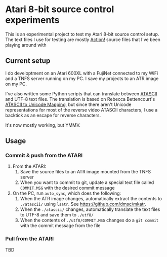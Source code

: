 # Atari 8-bit source control experiments

This is an experimental project to test my Atari 8-bit source control setup. The text files I use for testing are mostly [Action!](https://en.wikipedia.org/wiki/Action!_(programming_language)) source files that I've been playing around with

## Current setup

I do developtment on an Atari 600XL with a FujiNet connected to my WiFi and a TNFS server running on my PC. I save my projects to an ATR image on my PC. 

I've also written some Python scripts that can translate between [ATASCII](https://en.wikipedia.org/wiki/ATASCII) and UTF-8 text files. The translation is based on Rebecca Bettencourt's [ATASCII to Unicode Mapping](https://www.kreativekorp.com/charset/map/atascii/), but since there aren't Unicode representations for most of the reverse video ATASCII characters, I use a backtick as an escape for reverse characters.

It's now mostly working, but YMMV.

## Usage

### Commit & push from the ATARI

1. From the ATARI:
   1. Save the source files to an ATR image mounted from the TNFS server
   1. When you want to commit to git, update a special text file called `COMMIT.MSG` with the desired commit message
1. On the PC, run `auto_sync`, which does the following:
    1. When the ATR image changes, automatically extract the contents to `./atascii/` using `lsatr`. See https://github.com/dmsc/mkatr.
    1. When the `./atascii/` changes, automatically translate the text files to UTF-8 and save them to `./utf8/`
    1. When the contents of `./utf8/COMMIT.MSG` changes do a `git commit` with the commit message from the file

### Pull from the ATARI

TBD